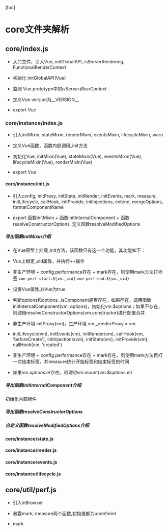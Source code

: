 
[toc]

# core文件夹解析

## core/index.js

- 入口文件，引入Vue, initGlobalAPI, isServerRendering, FunctionalRenderContext

- 初始化 initGlobalAPI(Vue)

- 监测 Vue.prototype中的$isServer和$ssrContext

- 定义Vue.version为__VERSION__

- export Vue

### core/instance/index.js

- 引入initMixin, stateMixin, renderMixin, eventsMixin, lifecycleMixin, warn

- 定义Vue函数，函数内部调用_init方法

- 初始化Vue, initMixin(Vue), stateMixin(Vue), eventsMixin(Vue), lifecycleMixin(Vue), renderMixin(Vue)

- export Vue

#### core/instance/init.js

- 引入config, initProxy, initState, initRender, initEvents, mark, measure, initLifecycle, callHook, initProvide, initInjections, extend, mergeOptions, formatComponentName

- export 函数initMixin + 函数initInternalComponent + 函数resolveConstructorOptions, 定义函数resolveModifiedOptions

##### 导出函数initMixin介绍

- 在Vue原型上挂载_init方法，该函数只有这一个功能，其功能如下：

- Vue上绑定_uid属性，并执行++操作

- 非生产环境 + config.performance存在 + mark存在，则使用mark方法打标签 `vue-perf-start:${vm._uid}` `vue-perf-end:${vm._uid}`

- 设置Vue属性_isVue为true

- 判断options和options._isComponent是否存在，如果存在，调用函数initInternalComponent(vm, options)，初始化vm.$options；如果不存在，则调用resolveConstructorOptions(vm.constructor)进行配置合并

- 非生产环境 initProxy(vm)，生产环境 vm._renderProxy = vm

- initLifecycle(vm), initEvents(vm), initRender(vm), callHook(vm, 'beforeCreate'), initInjections(vm), initState(vm),  initProvide(vm), callHook(vm, 'created')

- 非生产环境 + config.performance存在 + mark存在，则使用mark方法再打一次结束标签，并measure统计开始标签和结束标签的时间

- 如果vm.$options.el存在，则调用vm.$mount(vm.$options.el)

##### 导出函数initInternalComponent介绍

初始化内部组件

##### 导出函数resolveConstructorOptions

##### 自定义函数resolveModifiedOptions介绍

#### core/instance/state.js

#### core/instance/render.js

#### core/instance/events.js

#### core/instance/lifecycle.js

## core/util/perf.js

- 引入inBrowser

- 暴露mark, measure两个函数,初始值都为undefined

- mark




